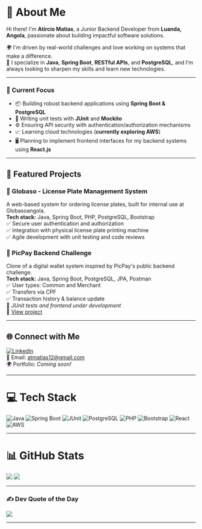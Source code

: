 # 💫 About Me

Hi there! I'm **Atírcio Matias**, a Junior Backend Developer from **Luanda, Angola**, passionate about building impactful software solutions.  


🌍 I'm driven by real-world challenges and love working on systems that make a difference.  
🔧 I specialize in **Java**, **Spring Boot**, **RESTful APIs**, and **PostgreSQL**, and I’m always looking to sharpen my skills and learn new technologies.

---

### 🚀 Current Focus

- 📦 Building robust backend applications using **Spring Boot & PostgreSQL**
- 🧪 Writing unit tests with **JUnit** and **Mockito**
- ⚙️ Ensuring API security with authentication/authorization mechanisms
- 📈 Learning cloud technologies (**currently exploring AWS**)
- 🖥️ Planning to implement frontend interfaces for my backend systems using **React.js**

---

## 📂 Featured Projects

### 🔧 Globaso - License Plate Management System  
A web-based system for ordering license plates, built for internal use at Globasoangola.  
**Tech stack:** Java, Spring Boot, PHP, PostgreSQL, Bootstrap  
✅ Secure user authentication and authorization  
✅ Integration with physical license plate printing machine  
✅ Agile development with unit testing and code reviews  

### 💸 PicPay Backend Challenge  
Clone of a digital wallet system inspired by PicPay's public backend challenge.  
**Tech stack:** Java, Spring Boot, PostgreSQL, JPA, Postman  
✅ User types: Common and Merchant  
✅ Transfers via CPF  
✅ Transaction history & balance update  
🧪 *JUnit tests and frontend under development*  
🔗 [View project](https://github.com/atircio/pickpay)

---

## 🌐 Connect with Me

[![LinkedIn](https://img.shields.io/badge/LinkedIn-%230077B5.svg?logo=linkedin&logoColor=white)](https://linkedin.com/in/atirciomatias)  
📧 Email: atmatias12@gmail.com  
🌍 Portfolio: *Coming soon!*  

---

# 💻 Tech Stack

![Java](https://img.shields.io/badge/java-%23ED8B00.svg?style=for-the-badge&logo=openjdk&logoColor=white)
![Spring Boot](https://img.shields.io/badge/springboot-%236DB33F.svg?style=for-the-badge&logo=springboot&logoColor=white)
![JUnit](https://img.shields.io/badge/junit-%23FFA500.svg?style=for-the-badge&logo=junit5&logoColor=white)
![PostgreSQL](https://img.shields.io/badge/postgresql-%23316192.svg?style=for-the-badge&logo=postgresql&logoColor=white)
![PHP](https://img.shields.io/badge/php-%23777BB4.svg?style=for-the-badge&logo=php&logoColor=white)
![Bootstrap](https://img.shields.io/badge/bootstrap-%23563D7C.svg?style=for-the-badge&logo=bootstrap&logoColor=white)
![React](https://img.shields.io/badge/react-%2361DAFB.svg?style=for-the-badge&logo=react&logoColor=black)
![AWS](https://img.shields.io/badge/aws-%23FF9900.svg?style=for-the-badge&logo=amazonaws&logoColor=white)

---

# 📊 GitHub Stats

![](https://github-readme-stats.vercel.app/api/top-langs/?username=atircio&theme=gruvbox&hide_border=false&layout=compact)
![](https://github-readme-stats.vercel.app/api?username=atircio&theme=gruvbox&hide_border=false&show_icons=true&count_private=true)

---

### ✍️ Dev Quote of the Day

![](https://quotes-github-readme.vercel.app/api?type=horizontal&theme=gruvbox)

---

<!-- Profile generated with ❤️ by ChatGPT & GPRM (https://gprm.itsvg.in) -->
